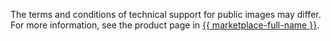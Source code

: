 The terms and conditions of technical support for public images may differ. For more information, see the product page in [{{ marketplace-full-name }}](/marketplace).